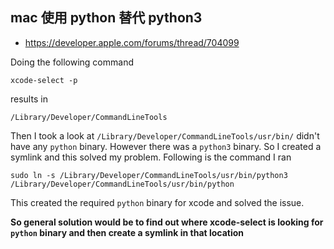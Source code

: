 ## mac 使用 python 替代 python3

- https://developer.apple.com/forums/thread/704099
  
Doing the following command

```
xcode-select -p
```

results in

```
/Library/Developer/CommandLineTools
```

Then I took a look at `/Library/Developer/CommandLineTools/usr/bin/` didn't have any `python` binary. However there was a `python3` binary. So I created a symlink and this solved my problem. Following is the command I ran

```
sudo ln -s /Library/Developer/CommandLineTools/usr/bin/python3 /Library/Developer/CommandLineTools/usr/bin/python
```

This created the required `python` binary for xcode and solved the issue.

**So general solution would be to find out where xcode-select is looking for `python` binary and then create a symlink in that location**